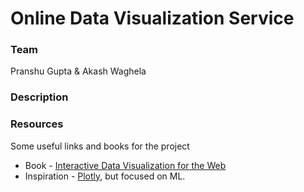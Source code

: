 # Online Data Visualization Service

### Team
Pranshu Gupta & Akash Waghela

### Description


### Resources
Some useful links and books for the project
* Book - [Interactive Data Visualization for the Web](https://robot.bolink.org/ebooks/Interactive%20Data%20Visualization%20For%20The%20Web.pdf)
* Inspiration - [Plotly](https://plot.ly/), but focused on ML.